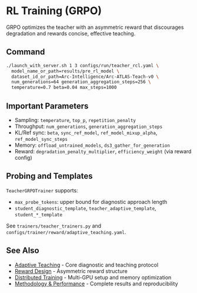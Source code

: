 
# RL Training (GRPO)

GRPO optimizes the teacher with an asymmetric reward that discourages degradation and rewards concise, effective teaching.

## Command

```bash
./launch_with_server.sh 1 3 configs/run/teacher_rcl.yaml \
  model_name_or_path=results/pre_rl_model \
  dataset_id_or_path=Arc-Intelligence/Arc-ATLAS-Teach-v0 \
  num_generations=64 generation_aggregation_steps=256 \
  temperature=0.7 beta=0.04 max_steps=1000
```

## Important Parameters

- Sampling: `temperature`, `top_p`, `repetition_penalty`
- Throughput: `num_generations`, `generation_aggregation_steps`
- KL/Ref sync: `beta`, `sync_ref_model`, `ref_model_mixup_alpha`, `ref_model_sync_steps`
- Memory: `offload_untrained_models`, `ds3_gather_for_generation`
- Reward: `degradation_penalty_multiplier`, `efficiency_weight` (via reward config)

## Probing and Templates

`TeacherGRPOTrainer` supports:

- `max_probe_tokens`: upper bound for diagnostic approach length
- `student_diagnostic_template`, `teacher_adaptive_template`, `student_*_template`

See `trainers/teacher_trainers.py` and `configs/trainer/reward/adaptive_teaching.yaml`.

## See Also

- [Adaptive Teaching](../concepts/adaptive-teaching.md) - Core diagnostic and teaching protocol
- [Reward Design](../concepts/reward-design.md) - Asymmetric reward structure
- [Distributed Training](distributed-training.md) - Multi-GPU setup and memory optimization
- [Methodology & Performance](../../README.md#methodology--performance) - Complete results and reproducibility

